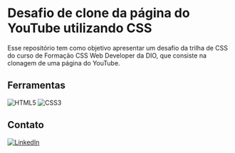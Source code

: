 # Desafio de clone da página do YouTube utilizando CSS
Esse repositório tem como objetivo apresentar um desafio da trilha de CSS do curso de Formação CSS Web Developer da DIO, que consiste na clonagem de uma página do YouTube.

## Ferramentas
![HTML5](https://img.shields.io/badge/HTML5-E34F26?style=for-the-badge&logo=html5&logoColor=white)
![CSS3](https://img.shields.io/badge/CSS3-1572B6?style=for-the-badge&logo=css3&logoColor=white)

## Contato
[![LinkedIn](https://img.shields.io/badge/LinkedIn-126BC4?style=for-the-badge&logo=linkedin&logoColor=0E76A8%logoColor=white)](https://www.linkedin.com/in/marcella-carneiro-b8428b26b/)
